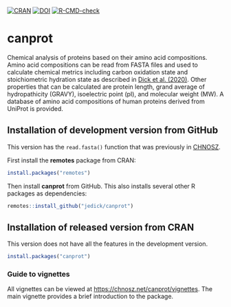 <!-- badges: start -->
[![CRAN](https://img.shields.io/badge/dynamic/yaml?url=https%3A%2F%2Fcloud.r-project.org%2Fweb%2Fpackages%2Fcanprot%2FDESCRIPTION&query=%24.Version&logo=r&label=CRAN&color=4bc51e)](https://cran.r-project.org/package=canprot)
[![DOI](https://zenodo.org/badge/DOI/10.5281/zenodo.3544985.svg)](https://doi.org/10.5281/zenodo.3544985)
[![R-CMD-check](https://github.com/jedick/canprot/actions/workflows/R-CMD-check.yaml/badge.svg)](https://github.com/jedick/canprot/actions/workflows/R-CMD-check.yaml)
<!-- badges: end -->

# canprot

Chemical analysis of proteins based on their amino acid compositions. Amino
acid compositions can be read from FASTA files and used to calculate chemical
metrics including carbon oxidation state and stoichiometric hydration state as
described in [Dick et al.  (2020)](https://doi.org/10.5194/bg-17-6145-2020).
Other properties that can be calculated are protein length, grand average of
hydropathicity (GRAVY), isoelectric point (pI), and molecular weight (MW). A
database of amino acid compositions of human proteins derived from UniProt is
provided.

## Installation of development version from GitHub

This version has the `read.fasta()` function that was previously in [CHNOSZ](https://github.com/jedick/CHNOSZ).

First install the **remotes** package from CRAN:

```R
install.packages("remotes")
```

Then install **canprot** from GitHub.
This also installs several other R packages as dependencies:

```R
remotes::install_github("jedick/canprot")
```

## Installation of released version from CRAN

This version does not have all the features in the development version.

```R
install.packages("canprot")
```

### Guide to vignettes

All vignettes can be viewed at <https://chnosz.net/canprot/vignettes>.
The main vignette provides a brief introduction to the package.
